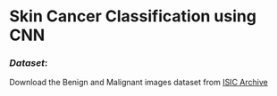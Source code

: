 # Skin Cancer Classification using CNN

### _Dataset_:
  Download the Benign and Malignant images dataset from [ISIC Archive](https://gallery.isic-archive.com/#!/topWithHeader/onlyHeaderTop/gallery?filter=%5B%5D)
